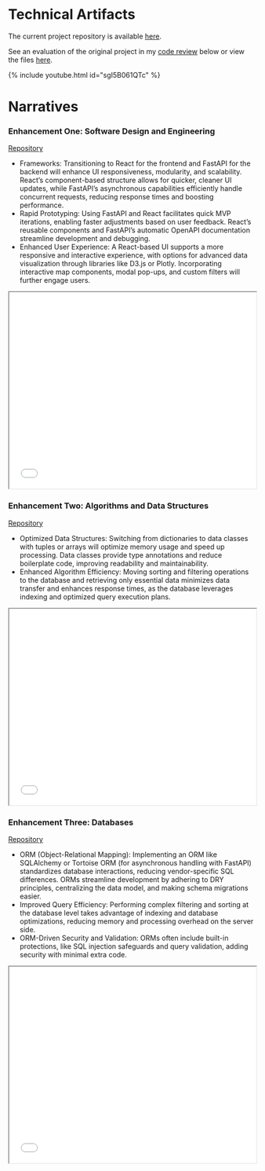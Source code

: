 # Technical Artifacts

The current project repository is available [here](https://github.com/clintmonroe00/capstone-project/tree/develop).

See an evaluation of the original project in my [code review](https://youtu.be/sgI5B061QTc) below or view the files [here](https://github.com/clintmonroe00/CS-340-Client-Server-Development).

{% include youtube.html id="sgI5B061QTc" %}

# Narratives

### Enhancement One: Software Design and Engineering
[Repository](https://github.com/clintmonroe00/capstone-project/tree/sprint-one)
- Frameworks: Transitioning to React for the frontend and FastAPI for the backend will enhance UI responsiveness, modularity, and scalability. React’s component-based structure allows for quicker, cleaner UI updates, while FastAPI’s asynchronous capabilities efficiently handle concurrent requests, reducing response times and boosting performance.
- Rapid Prototyping: Using FastAPI and React facilitates quick MVP iterations, enabling faster adjustments based on user feedback. React’s reusable components and FastAPI’s automatic OpenAPI documentation streamline development and debugging.
- Enhanced User Experience: A React-based UI supports a more responsive and interactive experience, with options for advanced data visualization through libraries like D3.js or Plotly. Incorporating interactive map components, modal pop-ups, and custom filters will further engage users.

<iframe src="pdfs/Software Design and Engineering.pdf" width="100%" height="400px"></iframe>

### Enhancement Two: Algorithms and Data Structures
[Repository](https://github.com/clintmonroe00/capstone-project/tree/sprint-two)
- Optimized Data Structures: Switching from dictionaries to data classes with tuples or arrays will optimize memory usage and speed up processing. Data classes provide type annotations and reduce boilerplate code, improving readability and maintainability.
- Enhanced Algorithm Efficiency: Moving sorting and filtering operations to the database and retrieving only essential data minimizes data transfer and enhances response times, as the database leverages indexing and optimized query execution plans.

<iframe src="pdfs/Algorithms and Data Structures.pdf" width="100%" height="400px"></iframe>

### Enhancement Three: Databases
[Repository](https://github.com/clintmonroe00/capstone-project/tree/sprint-three)
- ORM (Object-Relational Mapping): Implementing an ORM like SQLAlchemy or Tortoise ORM (for asynchronous handling with FastAPI) standardizes database interactions, reducing vendor-specific SQL differences. ORMs streamline development by adhering to DRY principles, centralizing the data model, and making schema migrations easier.
- Improved Query Efficiency: Performing complex filtering and sorting at the database level takes advantage of indexing and database optimizations, reducing memory and processing overhead on the server side.
- ORM-Driven Security and Validation: ORMs often include built-in protections, like SQL injection safeguards and query validation, adding security with minimal extra code.

<iframe src="pdfs/Databases.pdf" width="100%" height="400px"></iframe>
